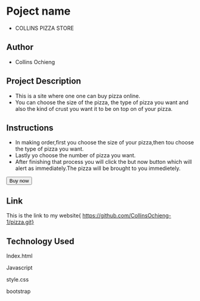 # Poject name

* COLLINS PIZZA STORE
## Author
* Collins Ochieng

## Project Description

* This is a site where one one can buy pizza online.
* You can choose the size of the pizza, the type of pizza you want and also the kind of crust you want it to be on top on of your pizza. 

## Instructions
* In making order,first you choose the size of your pizza,then tou choose the type of pizza you want.
* Lastly yo choose the number of pizza you want.
* After finishing that process you will click the but now button which will alert as immediately.The pizza will be brought to you immedietely.
    <section>
<div class="container-fluid">
    <div class="text-center p-5">
        <button id="Buy" type="button" class="btn btn-success mybtn">Buy now</button>

## Link
This is the link to my website{ https://github.com/CollinsOchieng-1/pizza.git}

## Technology Used
<p>Index.html</p>
<p>Javascript</p>
<p>style.css</p>
<p>bootstrap</p>